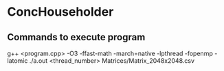 # ConcHouseholder

**Commands to execute program**
----------------------------
g++ <program.cpp> -O3 -ffast-math -march=native -lpthread -fopenmp -latomic
./a.out <thread_number> Matrices/Matrix_2048x2048.csv
